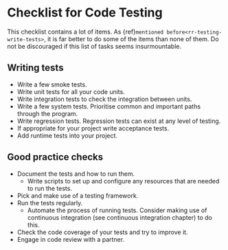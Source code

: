 # Checklist for Code Testing

This checklist contains a lot of items. As {ref}`mentioned before<rr-testing-write-tests>`, it is far better to do some of the items than none of them. Do not be discouraged if this list of tasks seems insurmountable.

<a name="Writing_tests"></a>

## Writing tests

- Write a few smoke tests.
- Write unit tests for all your code units.
- Write integration tests to check the integration between units.
- Write a few system tests. Prioritise common and important paths through the program.
- Write regression tests. Regression tests can exist at any level of testing.
- If appropriate for your project write acceptance tests.
- Add runtime tests into your project.

<a name="Good_practice_checks"></a>

## Good practice checks

- Document the tests and how to run them.
  - Write scripts to set up and configure any resources that are needed to run the tests.
- Pick and make use of a testing framework.
- Run the tests regularly.
  - Automate the process of running tests. Consider making use of continuous integration (see continuous integration chapter) to do this.
- Check the code coverage of your tests and try to improve it.
- Engage in code review with a partner.

